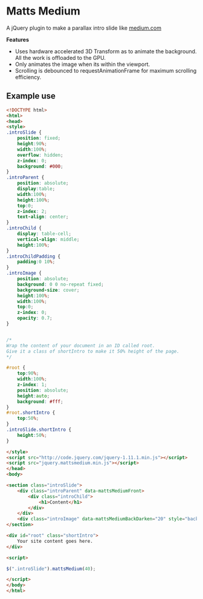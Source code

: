 # Matts Medium


A jQuery plugin to make a parallax intro slide like [medium.com](https://medium.com/about/9e53ca408c48)


**Features**

* Uses hardware accelerated 3D Transform as to animate the background. All the work is offloaded to the GPU.
* Only animates the image when its within the viewport.
* Scrolling is debounced to requestAnimationFrame for maximum scrolling efficiency. 

 

## Example use

```html
<!DOCTYPE html>
<html>
<head>
<style>
.introSlide {
    position: fixed;
    height:90%;
    width:100%;
    overflow: hidden;
    z-index: 0;
    background: #000;
}
.introParent {
    position: absolute;
    display:table;
    width:100%;
    height:100%;
    top:0;
    z-index: 2;
    text-align: center;
}
.introChild {
    display: table-cell;
    vertical-align: middle;
    height:100%;
}
.introChildPadding {
    padding:0 10%;    
}
.introImage {
    position: absolute;
    background: 0 0 no-repeat fixed;
    background-size: cover;
    height:100%;
    width:100%;
    top:0;
    z-index: 0;
    opacity: 0.7;
}


/*
Wrap the content of your document in an ID called root.
Give it a class of shortIntro to make it 50% height of the page.
*/

#root {
    top:90%;
    width:100%;
    z-index: 1;
    position: absolute;
    height:auto;
    background: #fff;
}
#root.shortIntro {
    top:50%;  
}
.introSlide.shortIntro {
    height:50%; 
}

</style>
<script src="http://code.jquery.com/jquery-1.11.1.min.js"></script>
<script src="jquery.mattsmedium.min.js"></script>
</head>
<body>

<section class="introSlide">
	<div class="introParent" data-mattsMediumFront>
		<div class="introChild">
			<h1>Content</h1>
		</div>
	</div>
	<div class="introImage" data-mattsMediumBackDarken="20" style="background-image:url(http://placekitten.com/1200/1200)"></div>
</section>

<div id="root" class="shortIntro">
	Your site content goes here.
</div>

<script>

$(".introSlide").mattsMedium(40);

</script>
</body>
</html>
```
